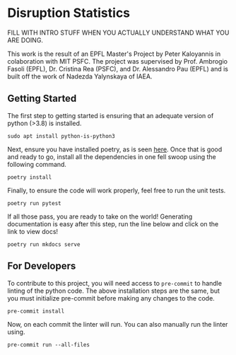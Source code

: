 # Disruption Statistics

FILL WITH INTRO STUFF WHEN YOU ACTUALLY UNDERSTAND WHAT YOU ARE DOING. 

This work is the result of an EPFL Master's Project by Peter Kaloyannis in colaboration with MIT PSFC. The project was supervised by Prof. Ambrogio Fasoli (EPFL), Dr. Cristina Rea (PSFC), and Dr. Alessandro Pau (EPFL) and is built off the work of Nadezda Yalynskaya of IAEA.

## Getting Started

The first step to getting started is ensuring that an adequate version of python (>3.8) is installed.
```
sudo apt install python-is-python3
```
Next, ensure you have installed poetry, as is seen [here](https://python-poetry.org/docs/). Once that is good and ready to go, install all the dependencies in one fell swoop using the following command.
```
poetry install
```
Finally, to ensure the code will work properly, feel free to run the unit tests.
```
poetry run pytest
```
If all those pass, you are ready to take on the world! Generating documentation is easy after this step, run the line below and click on the link to view docs!
```
poetry run mkdocs serve
```

## For Developers

To contribute to this project, you will need access to `pre-commit` to handle linting of the python code. The above installation steps are the same, but you must initialize pre-commit before making any changes to the code.
```
pre-commit install
```
Now, on each commit the linter will run. You can also manually run the linter using.
```
pre-commit run --all-files
```


